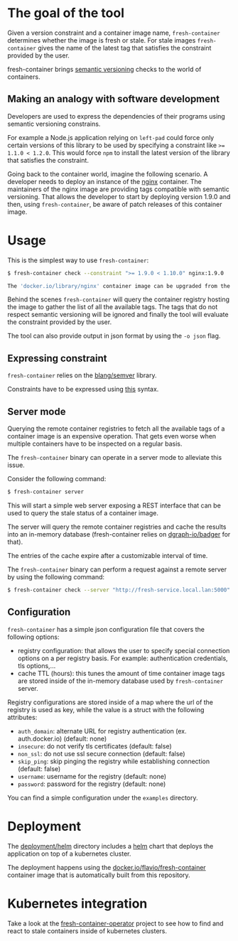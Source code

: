 # The goal of the tool

Given a version constraint and a container image name, `fresh-container`
determines whether the image is fresh or stale. For stale images `fresh-container`
gives the name of the latest tag that satisfies the constraint provided by the
user.

fresh-container brings [semantic versioning](https://semver.org/) checks to the
world of containers.

## Making an analogy with software development

Developers are used to express the dependencies of their programs using
semantic versioning constrains.

For example a Node.js application relying on `left-pad` could force only
certain versions of this library to be used by specifying a constraint like
`>= 1.1.0 < 1.2.0`. This would force `npm` to install the latest version
of the library that satisfies the constraint.

Going back to the container world, imagine the following scenario. A developer
needs to deploy an instance of the [nginx](https://hub.docker.com/_/nginx)
container.
The maintainers of the nginx image are providing tags compatible with semantic
versioning. That allows the developer to start by deploying version 1.9.0 and
then, using `fresh-container`, be aware of patch releases of this container
image.

# Usage

This is the simplest way to use `fresh-container`:

```bash
$ fresh-container check --constraint ">= 1.9.0 < 1.10.0" nginx:1.9.0

The 'docker.io/library/nginx' container image can be upgraded from the '1.9.0' tag to the '1.9.15' one and still satisfy the '>= 1.9.0 < 1.10.0' constraint.
```

Behind the scenes `fresh-container` will query the container registry hosting
the image to gather the list of all the available tags.
The tags that do not respect semantic versioning will be ignored and finally
the tool will evaluate the constraint provided by the user.

The tool can also provide output in json format by using the `-o json` flag.

## Expressing constraint

`fresh-container` relies on the [blang/semver](https://github.com/blang/semver)
library.

Constraints have to be expressed using [this](https://github.com/blang/semver#ranges)
syntax.

## Server mode

Querying the remote container registries to fetch all the available tags of a
container image is an expensive operation. That gets even worse when multiple
containers have to be inspected on a regular basis.

The `fresh-container` binary can operate in a server mode to alleviate this issue.

Consider the following command:

```bash
$ fresh-container server
```

This will start a simple web server exposing a REST interface that can be used
to query the stale status of a container image.

The server will query the remote container registries and cache the results
into an in-memory database (fresh-container relies on [dgraph-io/badger](https://github.com/dgraph-io/badger)
for that).

The entries of the cache expire after a customizable interval of time.

The `fresh-container` binary can perform a request against a remote server by
using the following command:

```bash
$ fresh-container check --server "http://fresh-service.local.lan:5000" --constraint ">= 1.0.0 < 2.0.0" influxdb:1.2.3
```

## Configuration

`fresh-container` has a simple json configuration file that covers the following
options:

  * registry configuration: that allows the user to specify special connection
    options on a per registry basis. For example: authentication credentials,
    tls options,...
  * cache TTL (hours): this tunes the amount of time container image tags are
    stored inside of the in-memory database used by `fresh-container` server.

Registry configurations are stored inside of a map where the url of the
registry is used as key, while the value is a struct with the following
attributes:

  * `auth_domain`: alternate URL for registry authentication (ex. auth.docker.io) (default: none)
  * `insecure`: do not verify tls certificates (default: false)
  * `non_ssl`: do not use ssl secure connection (default: false)
  * `skip_ping`: skip pinging the registry while establishing connection (default: false)
  * `username`: username for the registry (default: none)
  * `password`: password for the registry (default: none)

You can find a simple configuration under the `examples` directory.

# Deployment

The [deployment/helm](https://github.com/flavio/fresh-container/tree/master/deployments/helm) directory includes a [helm](https://helm.sh) chart that deploys the application on top of a kubernetes cluster.

The deployment happens using the [docker.io/flavio/fresh-container](https://hub.docker.com/r/flavio/fresh-container) container image that is automatically built from this repository.

# Kubernetes integration

Take a look at the
[fresh-container-operator](https://github.com/flavio/fresh-container-operator)
project to see how to find and react to stale containers inside of kubernetes
clusters.
